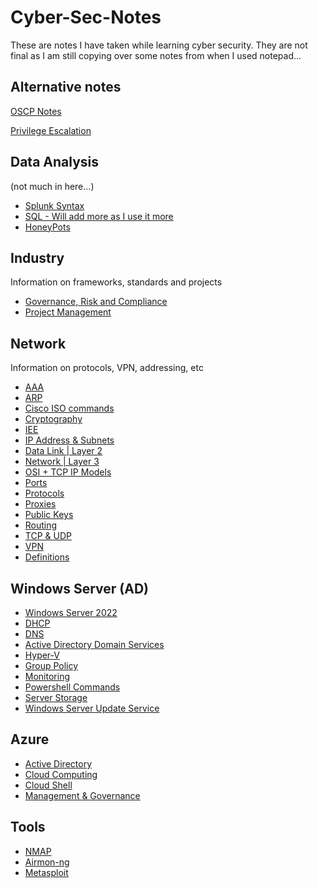 # Cyber-Sec-Notes
These are notes I have taken while learning cyber security.
They are not final as I am still copying over some notes from when
I used notepad...

## Alternative notes
[OSCP Notes](https://elhacker.info/ebooks%20Joas/OSCP%20NOTES.pdf)

[Privilege Escalation](https://sushant747.gitbooks.io/total-oscp-guide/content/privilege_escalation_windows.html)

## Data Analysis
(not much in here...)
* [Splunk Syntax](/Data%20Analysis/Splunk.md)
* [SQL - Will add more as I use it more](/Data%20Analysis/SQL.md)
* [HoneyPots](/Industry/Honeypots.md)

## Industry
Information on frameworks, standards and projects
* [Governance, Risk and Compliance](/Industry/GRC.md)
* [Project Management](/Industry/Project%20Management.md)

## Network
Information on protocols, VPN, addressing, etc
* [AAA](/Networking/AAA.md)
* [ARP](/Networking/ARP.md)
* [Cisco ISO commands](/Networking/Cisco%20ISO.md)
* [Cryptography](/Networking/Cryptography.md)
* [IEE](/Networking/IEE.md)
* [IP Address & Subnets](/Networking/IP%20Addressing%20and%20Subnets.md)
* [Data Link | Layer 2](/Networking/Layer%202%20-%20Data%20Link.md)
* [Network | Layer 3](/Networking/Layer%203%20-%20Network.md)
* [OSI + TCP IP Models](/Networking/OSI%20%26%20TCP%20IP%20Models.md)
* [Ports](/Networking/Ports.md)
* [Protocols](/Networking/Protocols.md)
* [Proxies](/Networking/Proxy.md)
* [Public Keys](/Networking/Public%20Key.md)
* [Routing](/Networking/Routing.md)
* [TCP & UDP](/Networking/TCP%20%26%20UDP%20Connection.md)
* [VPN](/Networking/VPN.md)
* [Definitions](/Networking/Definitions.md)

## Windows Server (AD)
* [Windows Server 2022](/Windows%20Server/Windows%20Server%202022.md)
* [DHCP](/Windows%20Server/DHCP.md)
* [DNS](/Windows%20Server/DNS.md)
* [Active Directory Domain Services](/Windows%20Server/Active%20Directory%20Domain%20Services.md)
* [Hyper-V](/Windows%20Server/Hyper-V.md)
* [Group Policy](/Windows%20Server/Group%20Policy.md)
* [Monitoring](/Windows%20Server/Monitoring.md)
* [Powershell Commands](/Windows%20Server/Powershell.md)
* [Server Storage](/Windows%20Server/Storage.md)
* [Windows Server Update Service](/Windows%20Server/WSUS.md)
## Azure
- [Active Directory](Azure/Azure%20AD.md)
- [Cloud Computing](/Azure/Cloud%20Computing.md)
- [Cloud Shell](/Azure/Cloud%20Shell.md)
- [Management & Governance](/Azure/Management%20&%20Governance.md)

## Tools
- [NMAP](/Tools/NMAP.md)
- [Airmon-ng](/Tools/Airmon-ng.md)
- [Metasploit](/Tools/Metasploit.md)
